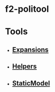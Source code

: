 # f2-politool


# Tools

- ## [Expansions](src/Expansions/README.md)
- ## [Helpers](src/Helpers/README.md)
- ## [StaticModel](src/StaticModel/README.md)
